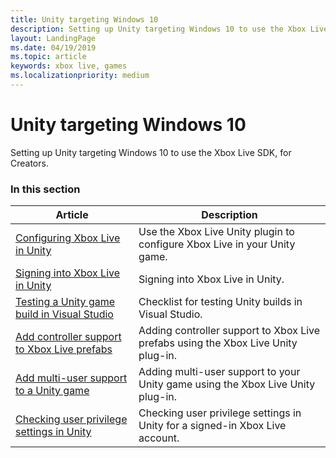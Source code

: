 ```yaml
---
title: Unity targeting Windows 10
description: Setting up Unity targeting Windows 10 to use the Xbox Live SDK, for Creators.
layout: LandingPage
ms.date: 04/19/2019
ms.topic: article
keywords: xbox live, games
ms.localizationpriority: medium
---
```


# Unity targeting Windows 10

Setting up Unity targeting Windows 10 to use the Xbox Live SDK, for Creators.


### In this section

| Article | Description |
|---------|-------------|
| [Configuring Xbox Live in Unity](../../../../get-started-with-creators/configure-xbox-live-in-unity.md) | Use the Xbox Live Unity plugin to configure Xbox Live in your Unity game. |
| [Signing into Xbox Live in Unity](../../../../get-started-with-creators/unity-signin-nav.md) | Signing into Xbox Live in Unity. |
| [Testing a Unity game build in Visual Studio](../../../../get-started-with-creators/test-visual-studio-build.md) | Checklist for testing Unity builds in Visual Studio. |
| [Add controller support to Xbox Live prefabs](../../../../get-started-with-creators/add-controller-support-to-xbox-live-prefabs.md) | Adding controller support to Xbox Live prefabs using the Xbox Live Unity plug-in. |
| [Add multi-user support to a Unity game](../../../../get-started-with-creators/add-multi-user-support.md) | Adding multi-user support to your Unity game using the Xbox Live Unity plug-in. |
| [Checking user privilege settings in Unity](../../../../get-started-with-creators/check-user-privileges-in-unity.md) | Checking user privilege settings in Unity for a signed-in Xbox Live account. |

<!-- 
standard template to fill-in to create the new official article: 
| [Setting up Unity targeting Windows 10](unity-win10-cr.md) | Setting up Unity targeting Windows 10 to use the Xbox Live SDK, for Creators. |
-->
